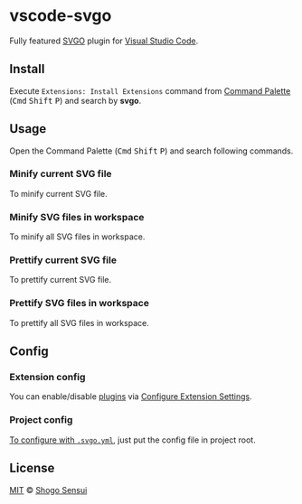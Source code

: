 # vscode-svgo

Fully featured [SVGO](http://github.com/svg/svgo) plugin for [Visual Studio Code](https://github.com/microsoft/vscode).

## Install

Execute `Extensions: Install Extensions` command from [Command Palette](https://code.visualstudio.com/docs/getstarted/userinterface#_command-palette) (<kbd>Cmd</kbd> <kbd>Shift</kbd> <kbd>P</kbd>) and search by **svgo**.

## Usage

Open the Command Palette (<kbd>Cmd</kbd> <kbd>Shift</kbd> <kbd>P</kbd>) and search following commands.

### Minify current SVG file

To minify current SVG file.

### Minify SVG files in workspace

To minify all SVG files in workspace.

### Prettify current SVG file

To prettify current SVG file.

### Prettify SVG files in workspace

To prettify all SVG files in workspace.

## Config

### Extension config

You can enable/disable [plugins](https://github.com/svg/svgo/blob/master/docs/how-it-works/en.md#3-plugins) via [Configure Extension Settings](https://code.visualstudio.com/docs/editor/extension-gallery#_configuring-extensions).

### Project config

[To configure with `.svgo.yml`](https://github.com/svg/svgo/blob/master/docs/how-it-works/en.md#1-config), just put the config file in project root.

## License

[MIT](https://1000ch.mit-license.org) © [Shogo Sensui](https://github.com/1000ch)
